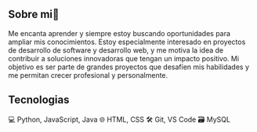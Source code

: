 ## Sobre mi👋
Me encanta aprender y siempre estoy buscando oportunidades para ampliar mis conocimientos. 
Estoy especialmente interesado en proyectos de desarrollo de software y desarrollo web, y 
me motiva la idea de contribuir a soluciones innovadoras que tengan un impacto positivo. 
Mi objetivo es ser parte de grandes proyectos que desafíen mis habilidades y me permitan 
crecer profesional y personalmente.

## Tecnologias
💻 Python, JavaScript, Java
🌐 HTML, CSS
🛠️ Git, VS Code
🗃️ MySQL

      


<!--
**Latooo/Latooo** is a ✨ _special_ ✨ repository because its `README.md` (this file) appears on your GitHub profile.

Here are some ideas to get you started:

- 🔭 I’m currently studying in Campuslands
- 🌱 I’m currently learning programming
- 💬 Ask me about ...
- 📫 How to reach me: daniellatorre600@gmail.com
- 😄 Pronouns: Lato
-->
